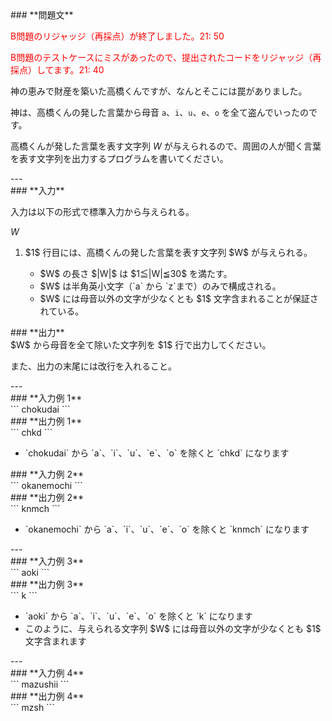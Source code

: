 <div>

<div>
### **問題文**
<section>
<font color="red">

B問題のリジャッジ（再採点）が終了しました。21: 50

B問題のテストケースにミスがあったので、提出されたコードをリジャッジ（再採点）してます。21: 40

</font>


神の恵みで財産を築いた高橋くんですが、なんとそこには罠がありました。

神は、高橋くんの発した言葉から母音 `a`、`i`、`u`、`e`、`o` を全て盗んでいったのです。

高橋くんが発した言葉を表す文字列 $W$ が与えられるので、周囲の人が聞く言葉を表す文字列を出力するプログラムを書いてください。
</section>
</div>
---
<div>
### **入力**
<section>

入力は以下の形式で標準入力から与えられる。


$W$


<ol>
<li>
$1$ 行目には、高橋くんの発した言葉を表す文字列 $W$ が与えられる。</li>
<ul>
<li>
$W$ の長さ $|W|$ は $1≦|W|≦30$ を満たす。</li>
<li>
$W$ は半角英小文字（`a` から `z`まで）のみで構成される。</li>
<li>
$W$ には母音以外の文字が少なくとも $1$ 文字含まれることが保証されている。</li>
</ul>
</ol>
</section>
</div>
<div>
### **出力**
<section>
$W$ から母音を全て除いた文字列を $1$ 行で出力してください。

また、出力の末尾には改行を入れること。
</section>
</div>
---
<div>
### **入力例 1**
<section>
```
chokudai
```
</section>
</div>
<div>
### **出力例 1**
<section>
```
chkd
```
<ul>
<li>
`chokudai` から `a`、`i`、`u`、`e`、`o` を除くと `chkd` になります</li>
</ul>
</section>
</div>
<div>
### **入力例 2**
<section>
```
okanemochi
```
</section>
</div>
<div>
### **出力例 2**
<section>
```
knmch
```
<ul>
<li>
`okanemochi` から `a`、`i`、`u`、`e`、`o` を除くと `knmch` になります</li>
</ul>
</section>
</div>
---
<div>
### **入力例 3**
<section>
```
aoki
```
</section>
</div>
<div>
### **出力例 3**
<section>
```
k
```
<ul>
<li>
`aoki` から `a`、`i`、`u`、`e`、`o` を除くと `k` になります</li>
<li>
このように、与えられる文字列 $W$ には母音以外の文字が少なくとも $1$ 文字含まれます</li>
</ul>
</section>
</div>
---
<div>
### **入力例 4**
<section>
```
mazushii
```
</section>
</div>
<div>
### **出力例 4**
<section>
```
mzsh
```
</section>
</div>

</div>
